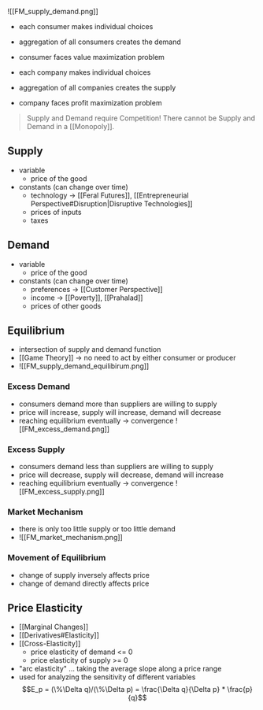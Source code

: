 

![[FM_supply_demand.png]]

- each consumer makes individual choices
- aggregation of all consumers creates the demand
- consumer faces value maximization problem

- each company makes individual choices
- aggregation of all companies creates the supply
- company faces profit maximization problem

> Supply and Demand require Competition!
> There cannot be Supply and Demand in a [[Monopoly]].
## Supply
- variable
	- price of the good
- constants (can change over time)
	- technology -> [[Feral Futures]], [[Entrepreneurial Perspective#Disruption|Disruptive Technologies]]
	- prices of inputs
	- taxes
## Demand
- variable
	- price of the good
- constants (can change over time)
	- preferences -> [[Customer Perspective]]
	- income -> [[Poverty]], [[Prahalad]]
	- prices of other goods
## Equilibrium
- intersection of supply and demand function
- [[Game Theory]] -> no need to act by either consumer or producer
- ![[FM_supply_demand_equilibirum.png]]
### Excess Demand
- consumers demand more than suppliers are willing to supply
- price will increase, supply will increase, demand will decrease
- reaching equilibrium eventually -> convergence
![[FM_excess_demand.png]]
### Excess Supply
- consumers demand less than suppliers are willing to supply
- price will decrease, supply will decrease, demand will increase
- reaching equilibrium eventually -> convergence
![[FM_excess_supply.png]]

### Market Mechanism
- there is only too little supply or too little demand
- ![[FM_market_mechanism.png]]
### Movement of Equilibrium
- change of supply inversely affects price
- change of demand directly affects price
## Price Elasticity
- [[Marginal Changes]]
- [[Derivatives#Elasticity]]
- [[Cross-Elasticity]]
	- price elasticity of demand <= 0
	- price elasticity of supply >= 0
- "arc elasticity" ... taking the average slope along a price range
- used for analyzing the sensitivity of different variables
$$E_p = (\%\Delta q)/(\%\Delta p) = \frac{\Delta q}{\Delta p} * \frac{p}{q}$$
